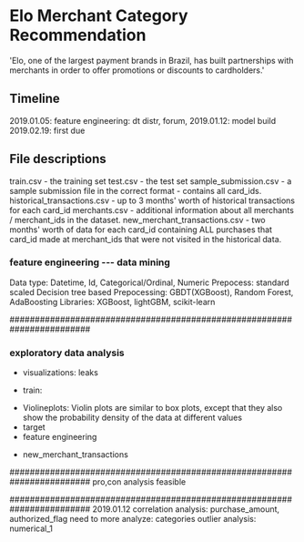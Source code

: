 # Elo Merchant Category Recommendation
'Elo, one of the largest payment brands in Brazil, has built partnerships with merchants in order to offer promotions or discounts to cardholders.' 

## Timeline
2019.01.05: feature engineering: dt distr, forum, 
2019.01.12: model build
2019.02.19: first due

## File descriptions
train.csv - the training set
test.csv - the test set
sample_submission.csv - a sample submission file in the correct format - contains all card_ids.
historical_transactions.csv - up to 3 months' worth of historical transactions for each card_id
merchants.csv - additional information about all merchants / merchant_ids in the dataset.
new_merchant_transactions.csv - two months' worth of data for each card_id containing ALL purchases that card_id made at merchant_ids that were not visited in the historical data.


### feature engineering --- data mining
Data type: Datetime, Id, Categorical/Ordinal, Numeric
Prepocess: standard scaled
Decision tree based Prepocessing: GBDT(XGBoost), Random Forest, AdaBoosting
Libraries: XGBoost, lightGBM, scikit-learn

########################################################################
### exploratory data analysis
- visualizations: leaks

+ train: 
- Violineplots: Violin plots are similar to box plots, except that they also show the probability density of the data at different values 
- target
- feature engineering

+ new_merchant_transactions



########################################################################
pro,con analysis
feasible 

########################################################################
2019.01.12
correlation analysis: purchase_amount, authorized_flag
need to more analyze: categories
outlier analysis: numerical_1
